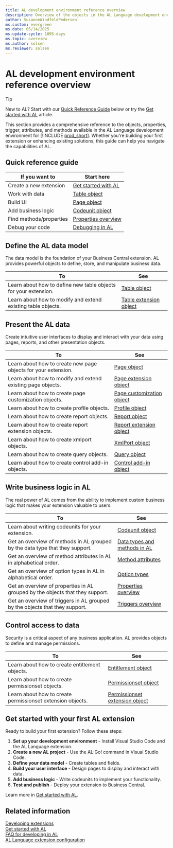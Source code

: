 ```yaml
---
title: AL development environment reference overview
description: Overview of the objects in the AL Language development environment.
author: SusanneWindfeldPedersen
ms.custom: evergreen
ms.date: 05/14/2025
ms.update-cycle: 1095-days
ms.topic: overview
ms.author: solsen
ms.reviewer: solsen
---
```


# AL development environment reference overview

> [!TIP]
> New to AL? Start with our [Quick Reference Guide](#quick-reference-guide) below or try the [Get started with AL](devenv-get-started.md) article.

This section provides a comprehensive reference to the objects, properties, trigger, attributes, and methods available in the AL Language development environment for [!INCLUDE [prod_short](includes/prod_short.md)]. Whether you're building your first extension or enhancing existing solutions, this guide can help you navigate the capabilities of AL.

## Quick reference guide

|If you want to | Start here |
|----------------|------------|
|Create a new extension | [Get started with AL](devenv-get-started.md) |
|Work with data | [Table object](devenv-table-object.md) |
|Build UI | [Page object](devenv-page-object.md) |
|Add business logic | [Codeunit object](devenv-codeunit-object.md) |
|Find methods/properties | [Properties overview](properties/devenv-properties.md) |
|Debug your code | [Debugging in AL](/dynamics365/business-central/dev-itpro/developer/devenv-debugging) |

## Define the AL data model

The data model is the foundation of your Business Central extension. AL provides powerful objects to define, store, and manipulate business data.

|To | See |
|---|-----|
|Learn about how to define new table objects for your extension.|[Table object](devenv-table-object.md)|
|Learn about how to modify and extend existing table objects. |[Table extension object](devenv-table-ext-object.md)|

## Present the AL data

Create intuitive user interfaces to display and interact with your data using pages, reports, and other presentation objects.

|To |See |
|---|----|
|Learn about how to create new page objects for your extension.|[Page object](devenv-page-object.md)|
|Learn about how to modify and extend existing page objects.|[Page extension object](devenv-page-ext-object.md)|
|Learn about how to create page customization objects.|[Page customization object](devenv-page-customization-object.md)|
|Learn about how to create profile objects.|[Profile object](devenv-profile-object.md)|
|Learn about how to create report objects.|[Report object](devenv-report-object.md)|
|Learn about how to create report extension objects.|[Report extension object](devenv-report-ext-object.md)|
|Learn about how to create xmlport objects.|[XmlPort object](devenv-xmlport-object.md)|
|Learn about how to create query objects.|[Query object](devenv-query-object.md)|
|Learn about how to create control add-in objects.|[Control add-in object](devenv-control-addin-object.md)|

## Write business logic in AL

The real power of AL comes from the ability to implement custom business logic that makes your extension valuable to users.

|To |See |
|---|----|
|Learn about writing codeunits for your extension.|[Codeunit object](devenv-codeunit-object.md)|
|Get an overview of methods in AL grouped by the data type that they support.|[Data types and methods in AL](methods-auto/library.md)|
|Get an overview of method attributes in AL in alphabetical order.|[Method attributes](attributes/devenv-method-attributes.md)|
|Get an overview of option types in AL in alphabetical order.|[Option types](methods-auto/action/action-option.md)|
|Get an overview of properties in AL grouped by the objects that they support.|[Properties overview](properties/devenv-properties.md)|
|Get an overview of triggers in AL grouped by the objects that they support.|[Triggers overview](triggers-auto/devenv-triggers.md)|


## Control access to data

Security is a critical aspect of any business application. AL provides objects to define and manage permissions.

|To |See |
|---|----|
|Learn about how to create entitlement objects.|[Entitlement object](devenv-entitlement-object.md)|
|Learn about how to create permissionset objects.|[Permissionset object](devenv-permissionset-object.md)|
|Learn about how to create permissionset extension objects.|[Permissionset extension object](devenv-permissionset-ext-object.md)|

## Get started with your first AL extension

Ready to build your first extension? Follow these steps:

1. **Set up your development environment** - Install Visual Studio Code and the AL Language extension.
2. **Create a new AL project** - Use the AL:Go! command in Visual Studio Code.
3. **Define your data model** - Create tables and fields.
4. **Build your user interface** - Design pages to display and interact with data.
5. **Add business logic** - Write codeunits to implement your functionality.
6. **Test and publish** - Deploy your extension to Business Central.

Learn more in [Get started with AL](devenv-get-started.md).

## Related information

[Developing extensions](devenv-dev-overview.md)  
[Get started with AL](devenv-get-started.md)  
[FAQ for developing in AL](devenv-dev-faq.md)  
[AL Language extension configuration](devenv-al-extension-configuration.md)
